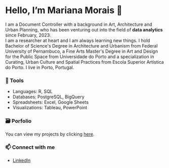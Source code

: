 # Hello, I’m Mariana Morais 👋
 
 I am a Document Controller with a background in Art, Architecture and Urban Planning, who has been venturing out into the field of **data analytics** since February, 2023.   
 I am a researcher at heart and I am always learning new things.
 I hold Bachelor of Science's Degree in Architecture and Urbanism from Federal University of Pernambuco, a Fine Arts Master's Degree in Art and Design for the Public Space from Universidade do Porto and a specialization in Curating, Urban Culture and Spatial Practices from Escola Superior Artística do Porto. 
 I live in Porto, Portugal.
 
### 🧰 Tools
- Languages: R, SQL
- Databases: PostgreSQL, BigQuery
- Spreadsheets: Excel, Google Sheets
- Visualizations: Tableau, PowerPoint

### 🗃️ Porfolio
You can view my projects by clicking [here](https://github.com/marianaobmorais/portfolio).

### 📫 Connect with me
- [LinkedIn](www.linkedin.com/in/mariana-obmorais)


<!---
marianaobmorais/marianaobmorais is a ✨ special ✨ repository because its `README.md` (this file) appears on your GitHub profile.
You can click the Preview link to take a look at your changes.
--->
